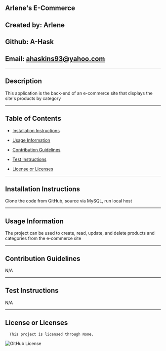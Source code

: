 ## Arlene's E-Commerce

  ## Created by: Arlene

  ## Github: A-Hask

  ## Email: ahaskins93@yahoo.com
  ________________________________________
  
  ## Description
  
  This application is the back-end of an e-commerce site that displays the site's products by category
  
  ________________________________________
  
  ## Table of Contents
  
  * [Installation Instructions](#installation-instructions)

  * [Usage Information](#usage-information)

  * [Contribution Guidelines](#contribution-guidelines)

  * [Test Instructions](#test-instructions)

  * [License or Licenses](#license-or-licenses)

  ________________________________________

  ## Installation Instructions

  Clone the code from GitHub, source via MySQL, run local host

  ________________________________________

  ## Usage Information

  The project can be used to create, read, update, and delete products and categories from the e-commerce site

  ________________________________________

  ## Contribution Guidelines

  N/A

  ________________________________________

  ## Test Instructions

  N/A

  ________________________________________
  ## License or Licenses

  
      This project is licensed through None.
      

   ![GitHub License](https://img.shields.io/badge/license-None-blue.svg)
